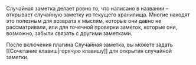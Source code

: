 Случайная заметка делает ровно то, что написано в названии – открывает случайную заметку из текущего хранилища. Многие находят это полезным для возврата к мыслям, которые они давно не рассматривали, или для точечной проверки заметок, которые они, возможно, забыли связать с другими заметками.

После включения плагина Случайная заметка, вы можете задать [[Сочетание клавиш|горячую клавишу]] для открытия случайной заметки.